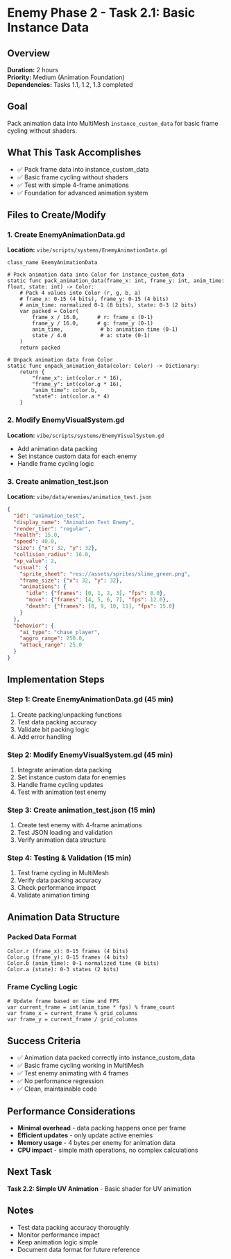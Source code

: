 # Enemy Phase 2 - Task 2.1: Basic Instance Data

## Overview
**Duration:** 2 hours  
**Priority:** Medium (Animation Foundation)  
**Dependencies:** Tasks 1.1, 1.2, 1.3 completed  

## Goal
Pack animation data into MultiMesh `instance_custom_data` for basic frame cycling without shaders.

## What This Task Accomplishes
- ✅ Pack frame data into instance_custom_data
- ✅ Basic frame cycling without shaders
- ✅ Test with simple 4-frame animations
- ✅ Foundation for advanced animation system

## Files to Create/Modify

### 1. Create EnemyAnimationData.gd
**Location:** `vibe/scripts/systems/EnemyAnimationData.gd`
```gdscript
class_name EnemyAnimationData

# Pack animation data into Color for instance_custom_data
static func pack_animation_data(frame_x: int, frame_y: int, anim_time: float, state: int) -> Color:
    # Pack 4 values into Color (r, g, b, a)
    # frame_x: 0-15 (4 bits), frame_y: 0-15 (4 bits)
    # anim_time: normalized 0-1 (8 bits), state: 0-3 (2 bits)
    var packed = Color(
        frame_x / 16.0,      # r: frame_x (0-1)
        frame_y / 16.0,      # g: frame_y (0-1)  
        anim_time,            # b: animation time (0-1)
        state / 4.0           # a: state (0-1)
    )
    return packed

# Unpack animation data from Color
static func unpack_animation_data(color: Color) -> Dictionary:
    return {
        "frame_x": int(color.r * 16),
        "frame_y": int(color.g * 16),
        "anim_time": color.b,
        "state": int(color.a * 4)
    }
```

### 2. Modify EnemyVisualSystem.gd
**Location:** `vibe/scripts/systems/EnemyVisualSystem.gd`
- Add animation data packing
- Set instance custom data for each enemy
- Handle frame cycling logic

### 3. Create animation_test.json
**Location:** `vibe/data/enemies/animation_test.json`
```json
{
  "id": "animation_test",
  "display_name": "Animation Test Enemy",
  "render_tier": "regular",
  "health": 15.0,
  "speed": 40.0,
  "size": {"x": 32, "y": 32},
  "collision_radius": 16.0,
  "xp_value": 2,
  "visual": {
    "sprite_sheet": "res://assets/sprites/slime_green.png",
    "frame_size": {"x": 32, "y": 32},
    "animations": {
      "idle": {"frames": [0, 1, 2, 3], "fps": 8.0},
      "move": {"frames": [4, 5, 6, 7], "fps": 12.0},
      "death": {"frames": [8, 9, 10, 11], "fps": 15.0}
    }
  },
  "behavior": {
    "ai_type": "chase_player",
    "aggro_range": 250.0,
    "attack_range": 25.0
  }
}
```

## Implementation Steps

### Step 1: Create EnemyAnimationData.gd (45 min)
1. Create packing/unpacking functions
2. Test data packing accuracy
3. Validate bit packing logic
4. Add error handling

### Step 2: Modify EnemyVisualSystem.gd (45 min)
1. Integrate animation data packing
2. Set instance custom data for enemies
3. Handle frame cycling updates
4. Test with animation test enemy

### Step 3: Create animation_test.json (15 min)
1. Create test enemy with 4-frame animations
2. Test JSON loading and validation
3. Verify animation data structure

### Step 4: Testing & Validation (15 min)
1. Test frame cycling in MultiMesh
2. Verify data packing accuracy
3. Check performance impact
4. Validate animation timing

## Animation Data Structure

### Packed Data Format
```
Color.r (frame_x): 0-15 frames (4 bits)
Color.g (frame_y): 0-15 frames (4 bits)  
Color.b (anim_time): 0-1 normalized time (8 bits)
Color.a (state): 0-3 states (2 bits)
```

### Frame Cycling Logic
```gdscript
# Update frame based on time and FPS
var current_frame = int(anim_time * fps) % frame_count
var frame_x = current_frame % grid_columns
var frame_y = current_frame / grid_columns
```

## Success Criteria
- ✅ Animation data packed correctly into instance_custom_data
- ✅ Basic frame cycling working in MultiMesh
- ✅ Test enemy animating with 4 frames
- ✅ No performance regression
- ✅ Clean, maintainable code

## Performance Considerations
- **Minimal overhead** - data packing happens once per frame
- **Efficient updates** - only update active enemies
- **Memory usage** - 4 bytes per enemy for animation data
- **CPU impact** - simple math operations, no complex calculations

## Next Task
**Task 2.2: Simple UV Animation** - Basic shader for UV animation

## Notes
- Test data packing accuracy thoroughly
- Monitor performance impact
- Keep animation logic simple
- Document data format for future reference
